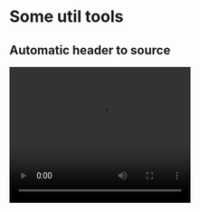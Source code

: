 # Some util tools

## Automatic header to source

<video width="320" height="240" controls>
  <source src="header_to_source.mp4" type="video/mp4">
  Seu navegador não suporta o elemento de vídeo.
</video>